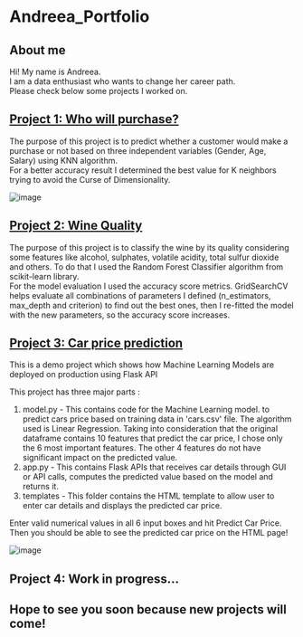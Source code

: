 # Andreea_Portfolio

## About me 
Hi! My name is Andreea.  
I am a data enthusiast who wants to change her career path.  
Please check below some projects I worked on.

## [Project 1: Who will purchase?](https://github.com/andreeamariacovaciu/Who-will-purchase)
The purpose of this project is to predict whether a customer would make a purchase or not based on three independent variables (Gender, Age, Salary) using KNN algorithm.  
For a better accuracy result I determined the best value for K neighbors trying to avoid the Curse of Dimensionality.

![image](https://user-images.githubusercontent.com/86802852/152808843-2dcf2ed2-27ec-4111-9784-75a747fcb8d1.png)


## [Project 2: Wine Quality](https://github.com/andreeamariacovaciu/Wine-Quality)
The purpose of this project is to classify the wine by its quality considering some features like alcohol, sulphates, volatile acidity, total sulfur dioxide and others.
To do that I used the Random Forest Classifier algorithm from scikit-learn library.  
For the model evaluation I used the accuracy score metrics. GridSearchCV helps evaluate all combinations of parameters I defined (n_estimators, max_depth and criterion) to find out the best ones, then I re-fitted the model with the new parameters, so the accuracy score increases.

## [Project 3: Car price prediction](https://github.com/andreeamariacovaciu/Car-price-prediction)

This is a demo project which shows how Machine Learning Models are deployed on production using Flask API

This project has three major parts :
1. model.py - This contains code for the Machine Learning model. to predict cars price based on training data in 'cars.csv' file. The algorithm used is Linear Regression. Taking into consideration that the original dataframe contains 10 features that predict the car price, I chose only the 6 most important features. The other 4 features do not have significant impact on the predicted value.
2. app.py - This contains Flask APIs that receives car details through GUI or API calls, computes the predicted value based on the model and returns it.
3. templates - This folder contains the HTML template to allow user to enter car details and displays the predicted car price.

Enter valid numerical values in all 6 input boxes and hit Predict Car Price.
Then you should  be able to see the predicted car price on the HTML page!

![image](https://user-images.githubusercontent.com/86802852/152191089-fa42546c-3f47-4311-b2bc-68821c80e440.png)

## Project 4: Work in progress...

## Hope to see you soon because new projects will come!
